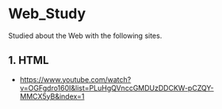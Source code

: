 # Web_Study

Studied about the Web with the following sites.

## 1. HTML 
 - https://www.youtube.com/watch?v=OGFgdro160I&list=PLuHgQVnccGMDUzDDCKW-pCZQY-MMCX5yB&index=1
